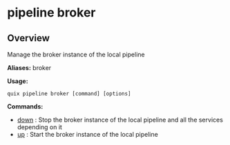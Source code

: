 # pipeline broker

## Overview

Manage the broker instance of the local pipeline

**Aliases:** broker

**Usage:**

```
quix pipeline broker [command] [options]
```

**Commands:**

- [down](down.md) : Stop the broker instance of the local pipeline and all the services depending on it
- [up](up.md) : Start the broker instance of the local pipeline

